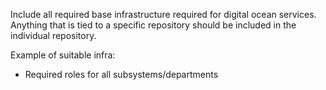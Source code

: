 Include all required base infrastructure required
for digital ocean services. Anything that is tied to a specific
repository should be included in the individual repository.

Example of suitable infra:
* Required roles for all subsystems/departments
